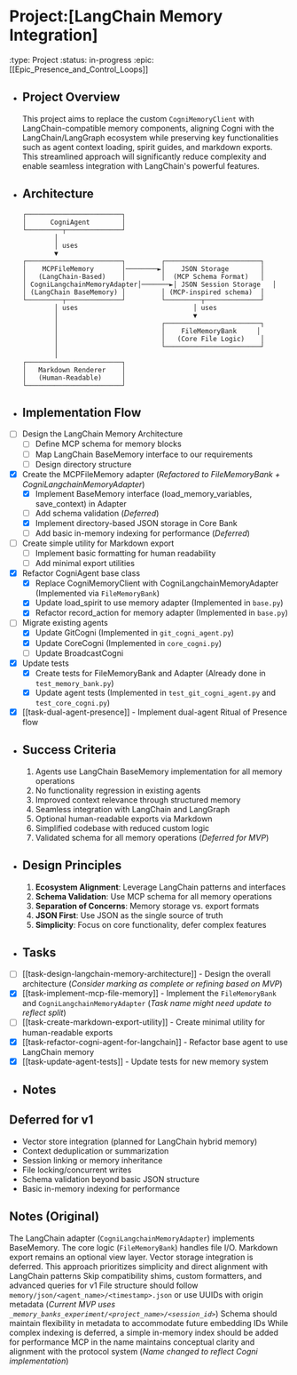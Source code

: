 # Project:[LangChain Memory Integration]
:type: Project
:status: in-progress
:epic: [[Epic_Presence_and_Control_Loops]]
- ## Project Overview
  This project aims to replace the custom `CogniMemoryClient` with LangChain-compatible memory components, aligning Cogni with the LangChain/LangGraph ecosystem while preserving key functionalities such as agent context loading, spirit guides, and markdown exports. This streamlined approach will significantly reduce complexity and enable seamless integration with LangChain's powerful features.
- ## Architecture
  ```
  ┌────────────────────────┐
  │      CogniAgent        │
  └─────────┬──────────────┘
          │
          │ uses
          ▼
  ┌────────────────────────┐         ┌────────────────────────┐
  │    MCPFileMemory       │────────►│    JSON Storage        │
  │   (LangChain-Based)    │         │  (MCP Schema Format)   │
  │ CogniLangchainMemoryAdapter│───────►│ JSON Session Storage   │
  │ (LangChain BaseMemory) │         │ (MCP-inspired schema)  │
  └─────────┬──────────────┘         └─────────┬──────────────┘
          │ uses                             │ uses
          │                                  ▼
          │                          ┌────────────────────────┐
          │                          │    FileMemoryBank     │
          │                          │   (Core File Logic)    │
          │                          └────────────────────────┘
          │
  ┌────────────────────────┐
  │   Markdown Renderer    │
  │   (Human-Readable)     │
  └────────────────────────┘
  ```
- ## Implementation Flow
- [ ] Design the LangChain Memory Architecture
	- [ ] Define MCP schema for memory blocks
	- [ ] Map LangChain BaseMemory interface to our requirements
	- [ ] Design directory structure
- [x] Create the MCPFileMemory adapter (*Refactored to FileMemoryBank + CogniLangchainMemoryAdapter*)
	- [x] Implement BaseMemory interface (load_memory_variables, save_context) in Adapter
	- [ ] Add schema validation (*Deferred*)
	- [x] Implement directory-based JSON storage in Core Bank
	- [ ] Add basic in-memory indexing for performance (*Deferred*)
- [ ] Create simple utility for Markdown export
	- [ ] Implement basic formatting for human readability
	- [ ] Add minimal export utilities
- [x] Refactor CogniAgent base class
	- [x] Replace CogniMemoryClient with CogniLangchainMemoryAdapter (Implemented via `FileMemoryBank`)
	- [x] Update load_spirit to use memory adapter (Implemented in `base.py`)
	- [x] Refactor record_action for memory adapter (Implemented in `base.py`)
- [ ] Migrate existing agents
	- [x] Update GitCogni (Implemented in `git_cogni_agent.py`)
	- [x] Update CoreCogni (Implemented in `core_cogni.py`)
	- [ ] Update BroadcastCogni
- [x] Update tests
	- [x] Create tests for FileMemoryBank and Adapter (Already done in `test_memory_bank.py`)
	- [x] Update agent tests (Implemented in `test_git_cogni_agent.py` and `test_core_cogni.py`)
- [x] [[task-dual-agent-presence]] - Implement dual-agent Ritual of Presence flow
- ## Success Criteria
  1. Agents use LangChain BaseMemory implementation for all memory operations
  2. No functionality regression in existing agents
  3. Improved context relevance through structured memory
  4. Seamless integration with LangChain and LangGraph
  5. Optional human-readable exports via Markdown
  6. Simplified codebase with reduced custom logic
  7. Validated schema for all memory operations (*Deferred for MVP*)
- ## Design Principles
  1. **Ecosystem Alignment**: Leverage LangChain patterns and interfaces
  2. **Schema Validation**: Use MCP schema for all memory operations
  3. **Separation of Concerns**: Memory storage vs. export formats
  4. **JSON First**: Use JSON as the single source of truth
  5. **Simplicity**: Focus on core functionality, defer complex features
- ## Tasks
- [ ] [[task-design-langchain-memory-architecture]] - Design the overall architecture (*Consider marking as complete or refining based on MVP*)
- [x] [[task-implement-mcp-file-memory]] - Implement the `FileMemoryBank` and `CogniLangchainMemoryAdapter` (*Task name might need update to reflect split*)
- [ ] [[task-create-markdown-export-utility]] - Create minimal utility for human-readable exports
- [x] [[task-refactor-cogni-agent-for-langchain]] - Refactor base agent to use LangChain memory
- [x] [[task-update-agent-tests]] - Update tests for new memory system
- ## Notes
## Deferred for v1
- Vector store integration (planned for LangChain hybrid memory)
- Context deduplication or summarization
- Session linking or memory inheritance
- File locking/concurrent writes
- Schema validation beyond basic JSON structure
- Basic in-memory indexing for performance

## Notes (Original)
The LangChain adapter (`CogniLangchainMemoryAdapter`) implements BaseMemory.
The core logic (`FileMemoryBank`) handles file I/O.
Markdown export remains an optional view layer.
Vector storage integration is deferred.
This approach prioritizes simplicity and direct alignment with LangChain patterns
Skip compatibility shims, custom formatters, and advanced queries for v1
File structure should follow `memory/json/<agent_name>/<timestamp>.json` or use UUIDs with origin metadata (*Current MVP uses `_memory_banks_experiment/<project_name>/<session_id>`*)
Schema should maintain flexibility in metadata to accommodate future embedding IDs
While complex indexing is deferred, a simple in-memory index should be added for performance
MCP in the name maintains conceptual clarity and alignment with the protocol system (*Name changed to reflect Cogni implementation*)